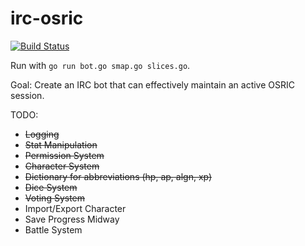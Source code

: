 irc-osric
=========

[![Build Status](https://travis-ci.org/vypr/irc-osric.svg?branch=master)](https://travis-ci.org/vypr/irc-osric)

Run with `go run bot.go smap.go slices.go`.

Goal: Create an IRC bot that can effectively maintain an active OSRIC session.

TODO:

* ~~Logging~~
* ~~Stat Manipulation~~
* ~~Permission System~~
* ~~Character System~~
* ~~Dictionary for abbreviations (hp, ap, algn, xp)~~
* ~~Dice System~~
* ~~Voting System~~
* Import/Export Character
* Save Progress Midway
* Battle System
